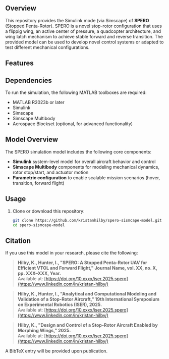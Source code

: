 ## Overview
This repository provides the Simulink mode (via Simscape) of **SPERO** (Stopped Penta-Rotor). SPERO is a novel stop-rotor configuration that uses a flippig wing, an active center of pressure, a quadcopter architecture, and wing latch mechanism to achieve stable forward and reverse transition. The provided model can be used to develop novel control systems or adapted to test different mechanical configurations. 

## Features

## Dependencies
To run the simulation, the following MATLAB toolboxes are required:

- MATLAB R2023b or later
- Simulink
- Simscape
- Simscape Multibody
- Aerospace Blockset (optional, for advanced functionality)

## Model Overview

The SPERO simulation model includes the following core components:

- **Simulink** system-level model for overall aircraft behavior and control
- **Simscape Multibody** components for modeling mechanical dynamics, rotor stop/start, and actuator motion
- **Parametric configuration** to enable scalable mission scenarios (hover, transition, forward flight)

## Usage
1. Clone or download this repository:
   ```bash
   git clone https://github.com/kristanhilby/spero-sismcape-model.git
   cd spero-sismcape-model

## Citation
If you use this model in your research, please cite the following:

> **Hilby, K., Hunter, I., "SPERO: A Stopped Penta-Rotor UAV for Efficient VTOL and Forward Flight," Journal Name, vol. XX, no. X, pp. XXX–XXX, Year.**  
> Available at: [https://doi.org/10.xxxx/iser.2025.spero](https://www.linkedin.com/in/kristan-hilby/)

> **Hilby, K., Hunter, I., "Analytical and Computational Modeling and Validation of a Stop-Rotor Aircraft," 19th International Symposium on Experimental Robotics (ISER), 2025.**  
> Available at: [https://doi.org/10.xxxx/iser.2025.spero](https://www.linkedin.com/in/kristan-hilby/)

> **Hilby, K., "Design and Control of a Stop-Rotor Aircraft Enabled by Morphing Wings," 2025.**  
> Available at: [https://doi.org/10.xxxx/iser.2025.spero](https://www.linkedin.com/in/kristan-hilby/)

A BibTeX entry will be provided upon publication.
